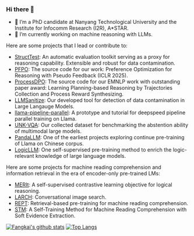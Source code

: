 ### Hi there 👋 

- 🌱 I’m a PhD candidate at Nanyang Technological University and the Institute for Infocomm Research (I2R), A*STAR.
- 🔭 I’m currently working on machine reasoning with LLMs.

Here are some projects that I lead or contribute to:

- [StructTest](https://github.com/SparkJiao/StructTest): An automatic evaluation toolkit serving as a proxy for reasoning capability. Extensible and robust for data contamination.
- [PFPO](https://github.com/microsoft/unilm/tree/master/PFPO): The source code for our work: Preference Optimization for Reasoning with Pseudo Feedback (ICLR 2025).
- [ProcessDPO](https://github.com/SparkJiao/dpo-trajectory-reasoning): The source code for our EMNLP work with outstanding paper award: Learning Planning-based Reasoning by Trajectories Collection and Process Reward Synthesizing.
- [LLMSanitize](https://github.com/ntunlp/LLMSanitize): Our developed tool for detection of data contamination in Large Langauge Models.
- [llama-pipeline-parallel](https://github.com/SparkJiao/llama-pipeline-parallel): A prototype and tutorial for deepspeed pipeline parallel training on Llama.
- [UNK-VQA](https://github.com/guoyang9/UNK-VQA): Our collected dataset for benchmarking the abstention ability of multimodal large models.
- [PandaLLM](https://github.com/dandelionsllm/pandallm): One of the earliest projects exploring continue pre-training of Llama on Chinese corpus.
- [LogicLLM](https://github.com/SparkJiao/LogicLLM): One self-supervised pre-training method to enrich the logic-relevant knowledge of large language models.

Here are some projects for machine reading comprehension and information retrieval in the era of encoder-only pre-trained LMs:

- [MERIt](https://github.com/SparkJiao/MERIt): A self-supervised contrastive learning objective for logical reasoning.
- [LARCH](https://github.com/SparkJiao/LARCH): Conversational image search.
- [REPT](https://github.com/SparkJiao/Retrieval-based-Pre-training-for-Machine-Reading-Comprehension): Retrieval-based pre-training for machine reading comprehension.
- [STM](https://github.com/SparkJiao/Self-Training-MRC): A Self-Training Method for Machine Reading Comprehension with Soft Evidence Extraction.

[![Fangkai's github stats](https://github-readme-stats.vercel.app/api?username=SparkJiao&show_icons=true)](https://github.com/SparkJiao/github-readme-stats)
[![Top Langs](https://github-readme-stats.vercel.app/api/top-langs/?username=SparkJiao&hide=jupyter%20notebook,tex&langs_count=10&layout=compact)](https://github.com/SparkJiao/github-readme-stats)


<!--
**SparkJiao/SparkJiao** is a ✨ _special_ ✨ repository because its `README.md` (this file) appears on your GitHub profile.

Here are some ideas to get you started:

- 🔭 I’m currently working on ...
- 🌱 I’m currently learning ...
- 👯 I’m looking to collaborate on ...
- 🤔 I’m looking for help with ...
- 💬 Ask me about ...
- 📫 How to reach me: ...
- 😄 Pronouns: ...
- ⚡ Fun fact: ...
-->
